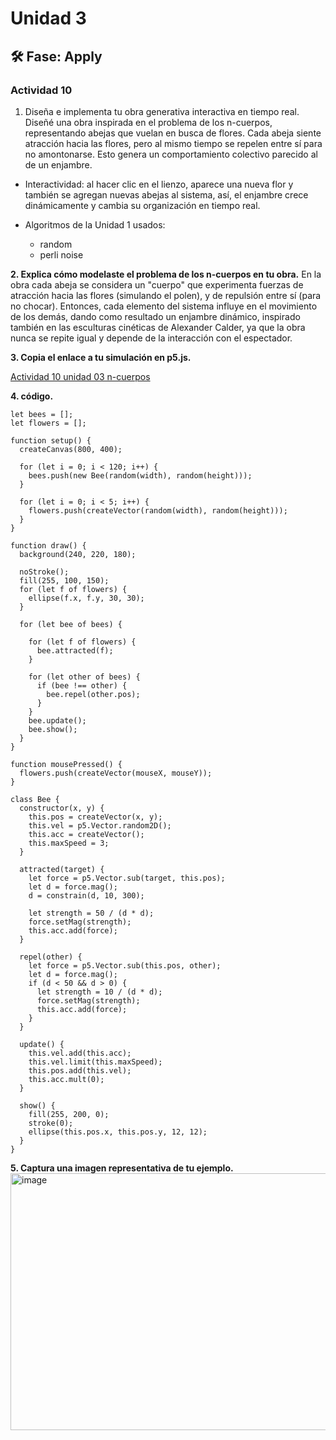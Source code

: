 # Unidad 3


## 🛠 Fase: Apply

### Actividad 10

1. Diseña e implementa tu obra generativa interactiva en tiempo real.
Diseñé una obra inspirada en el problema de los n-cuerpos, representando abejas que vuelan en busca de flores. Cada abeja siente atracción hacia las flores, pero al mismo tiempo se repelen entre sí para no amontonarse. Esto genera un comportamiento colectivo parecido al de un enjambre.

* Interactividad: al hacer clic en el lienzo, aparece una nueva flor y también se agregan nuevas abejas al sistema, así, el enjambre crece dinámicamente y cambia su organización en tiempo real.

* Algoritmos de la Unidad 1 usados:
  * random
  * perli noise 

**2. Explica cómo modelaste el problema de los n-cuerpos en tu obra.**
En la obra cada abeja se considera un "cuerpo" que experimenta fuerzas de atracción hacia las flores (simulando el polen), y de repulsión entre sí (para no chocar). Entonces, cada elemento del sistema influye en el movimiento de los demás, dando como resultado un enjambre dinámico, inspirado también en las esculturas cinéticas de Alexander Calder, ya que la obra nunca se repite igual y depende de la interacción con el espectador.

**3. Copia el enlace a tu simulación en p5.js.**               
  
[Actividad 10 unidad 03 n-cuerpos](https://editor.p5js.org/saragaravitop/sketches/qR6volO8q)

**4. código.**      

```
let bees = [];
let flowers = [];

function setup() {
  createCanvas(800, 400);
  
  for (let i = 0; i < 120; i++) {
    bees.push(new Bee(random(width), random(height)));
  }

  for (let i = 0; i < 5; i++) {
    flowers.push(createVector(random(width), random(height)));
  }
}

function draw() {
  background(240, 220, 180);
  
  noStroke();
  fill(255, 100, 150);
  for (let f of flowers) {
    ellipse(f.x, f.y, 30, 30);
  }
  
  for (let bee of bees) {

    for (let f of flowers) {
      bee.attracted(f);
    }

    for (let other of bees) {
      if (bee !== other) {
        bee.repel(other.pos);
      }
    }
    bee.update();
    bee.show();
  }
}

function mousePressed() {
  flowers.push(createVector(mouseX, mouseY));
}

class Bee {
  constructor(x, y) {
    this.pos = createVector(x, y);
    this.vel = p5.Vector.random2D();
    this.acc = createVector();
    this.maxSpeed = 3;
  }

  attracted(target) {
    let force = p5.Vector.sub(target, this.pos);
    let d = force.mag();
    d = constrain(d, 10, 300); 

    let strength = 50 / (d * d); 
    force.setMag(strength); 
    this.acc.add(force);
  }
  
  repel(other) {
    let force = p5.Vector.sub(this.pos, other);
    let d = force.mag();
    if (d < 50 && d > 0) { 
      let strength = 10 / (d * d); 
      force.setMag(strength); 
      this.acc.add(force);
    }
  }

  update() {
    this.vel.add(this.acc);
    this.vel.limit(this.maxSpeed);
    this.pos.add(this.vel);
    this.acc.mult(0);
  }

  show() {
    fill(255, 200, 0);
    stroke(0);
    ellipse(this.pos.x, this.pos.y, 12, 12);
  }
}
```
**5. Captura una imagen representativa de tu ejemplo.**              
<img width="673" height="411" alt="image" src="https://github.com/user-attachments/assets/c18ba197-ddd3-42cd-8fe6-4b826da40acc" />
